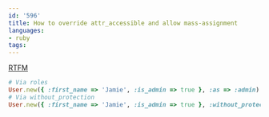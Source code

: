 ```yaml
---
id: '596'
title: How to override attr_accessible and allow mass-assignment
languages:
- ruby
tags:
---
```

[RTFM](http://api.rubyonrails.org/classes/ActiveRecord/Base.html#method-c-new)


```ruby
# Via roles
User.new({ :first_name => 'Jamie', :is_admin => true }, :as => :admin)
# Via without_protection
User.new({ :first_name => 'Jamie', :is_admin => true }, :without_protection => true)
```
    

